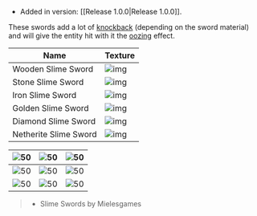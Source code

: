- Added in version: [[Release 1.0.0|Release 1.0.0]].

These swords add a lot of [knockback](https://minecraft.wiki/w/Knockback) (depending on the sword material) and will give the entity hit with it the [oozing](https://minecraft.wiki/w/Oozing) effect.

| Name                  | Texture                                 |
| --------------------- | --------------------------------------- |
| Wooden Slime Sword    | ![img](https://i.imgur.com/mPIdoVh.png) |
| Stone Slime Sword     | ![img](https://i.imgur.com/7MBtx1x.png) |
| Iron Slime Sword      | ![img](https://i.imgur.com/vWVavKw.png) |
| Golden Slime Sword    | ![img](https://i.imgur.com/yijt8rW.png) |
| Diamond Slime Sword   | ![img](https://i.imgur.com/2HNEzT4.png) |
| Netherite Slime Sword | ![img](https://i.imgur.com/WFCdCTQ.png) |

| ![50](https://i.imgur.com/Ecogyb1.png) | ![50](https://i.imgur.com/Ecogyb1.png) | ![50](https://i.imgur.com/Ecogyb1.png) |
| -------------------------------------- | -------------------------------------- | -------------------------------------- |
| ![50](https://i.imgur.com/Ecogyb1.png) | ![50](https://i.imgur.com/UZXBGMa.png) | ![50](https://i.imgur.com/Ecogyb1.png) |
| ![50](https://i.imgur.com/Ecogyb1.png) | ![50](https://i.imgur.com/Ecogyb1.png) | ![50](https://i.imgur.com/Ecogyb1.png) |
>- Slime Swords by Mielesgames